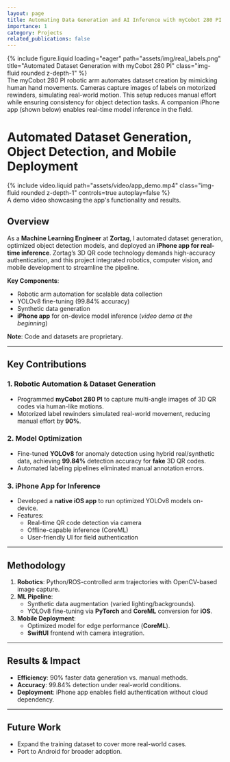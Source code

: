 ```yaml
---
layout: page
title: Automating Data Generation and AI Inference with myCobot 280 PI & iPhone App
importance: 1
category: Projects
related_publications: false
---
```


<div class="row">
    <div class="col-sm mt-3 mt-md-0">
        {% include figure.liquid loading="eager" path="assets/img/real_labels.png" title="Automated Dataset Generation with myCobot 280 PI" class="img-fluid rounded z-depth-1" %}
    </div>
</div>
<div class="caption">
    The myCobot 280 PI robotic arm automates dataset creation by mimicking human hand movements. Cameras capture images of labels on motorized rewinders, simulating real-world motion. This setup reduces manual effort while ensuring consistency for object detection tasks. A companion iPhone app (shown below) enables real-time model inference in the field.
</div>

# Automated Dataset Generation, Object Detection, and Mobile Deployment

<div class="row mt-3">
    <div class="col-sm mt-3 mt-md-0">
        {% include video.liquid path="assets/video/app_demo.mp4" class="img-fluid rounded z-depth-1" controls=true autoplay=false %}
    </div>
</div>
<div class="caption">
    A demo video showcasing the app's functionality and results.
</div>

## Overview

As a **Machine Learning Engineer** at **Zortag**, I automated dataset generation, optimized object detection models, and deployed an **iPhone app for real-time inference**. Zortag’s 3D QR code technology demands high-accuracy authentication, and this project integrated robotics, computer vision, and mobile development to streamline the pipeline.

**Key Components**:

- Robotic arm automation for scalable data collection
- YOLOv8 fine-tuning (99.84% accuracy)
- Synthetic data generation
- **iPhone app** for on-device model inference (_video demo at the beginning_)

**Note**: Code and datasets are proprietary.

---

## Key Contributions

### 1. Robotic Automation & Dataset Generation

- Programmed **myCobot 280 PI** to capture multi-angle images of 3D QR codes via human-like motions.
- Motorized label rewinders simulated real-world movement, reducing manual effort by **90%**.

### 2. Model Optimization

- Fine-tuned **YOLOv8** for anomaly detection using hybrid real/synthetic data, achieving **99.84%** detection accuracy for **fake** 3D QR codes.
- Automated labeling pipelines eliminated manual annotation errors.

### 3. iPhone App for Inference

- Developed a **native iOS app** to run optimized YOLOv8 models on-device.
- Features:
  - Real-time QR code detection via camera
  - Offline-capable inference (CoreML)
  - User-friendly UI for field authentication

---

## Methodology

1. **Robotics**: Python/ROS-controlled arm trajectories with OpenCV-based image capture.
2. **ML Pipeline**:
   - Synthetic data augmentation (varied lighting/backgrounds).
   - YOLOv8 fine-tuning via **PyTorch** and **CoreML** conversion for **iOS**.
3. **Mobile Deployment**:
   - Optimized model for edge performance (**CoreML**).
   - **SwiftUI** frontend with camera integration.

---

## Results & Impact

- **Efficiency**: 90% faster data generation vs. manual methods.
- **Accuracy**: 99.84% detection under real-world conditions.
- **Deployment**: iPhone app enables field authentication without cloud dependency.

---

## Future Work

- Expand the training dataset to cover more real-world cases.
- Port to Android for broader adoption.
